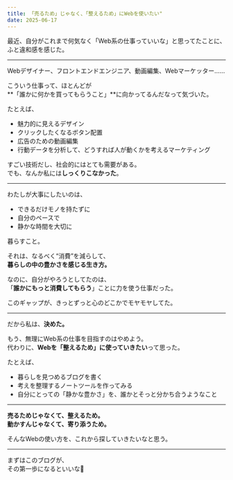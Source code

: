 ```yaml
---
title: 「売るため」じゃなく、「整えるため」にWebを使いたい"
date: 2025-06-17
---
```


最近、自分がこれまで何気なく「Web系の仕事っていいな」と思ってたことに、  
ふと違和感を感じた。

---

Webデザイナー、フロントエンドエンジニア、動画編集、Webマーケッター……

こういう仕事って、ほとんどが  
**「誰かに何かを買ってもらうこと」**に向かってるんだなって気づいた。

たとえば、

- 魅力的に見えるデザイン  
- クリックしたくなるボタン配置  
- 広告のための動画編集  
- 行動データを分析して、どうすれば人が動くかを考えるマーケティング

すごい技術だし、社会的にはとても需要がある。  
でも、なんか私には**しっくりこなかった**。

---

わたしが大事にしたいのは、

- できるだけモノを持たずに  
- 自分のペースで  
- 静かな時間を大切に  

暮らすこと。

それは、なるべく“消費”を減らして、  
**暮らしの中の豊かさを感じる生き方。**

なのに、自分がやろうとしてたのは、  
「**誰かにもっと消費してもらう**」ことに力を使う仕事だった。

このギャップが、きっとずっと心のどこかでモヤモヤしてた。

---

だから私は、**決めた。**

もう、無理にWeb系の仕事を目指すのはやめよう。  
代わりに、**Webを「整えるため」に使っていきたい**って思った。

たとえば、

- 暮らしを見つめるブログを書く  
- 考えを整理するノートツールを作ってみる  
- 自分にとっての「静かな豊かさ」を、誰かとそっと分かち合うようなこと

---

**売るためじゃなくて、整えるため。**  
**動かすんじゃなくて、寄り添うため。**

そんなWebの使い方を、これから探していきたいなと思う。

---

まずはこのブログが、  
その第一歩になるといいな🌿

<!-- Google tag (gtag.js) -->
<script async src="https://www.googletagmanager.com/gtag/js?id=G-89D1F7DMB6"></script>
<script>
  window.dataLayer = window.dataLayer || [];
  function gtag(){dataLayer.push(arguments);}
  gtag('js', new Date());

  gtag('config', 'G-89D1F7DMB6');
</script>
